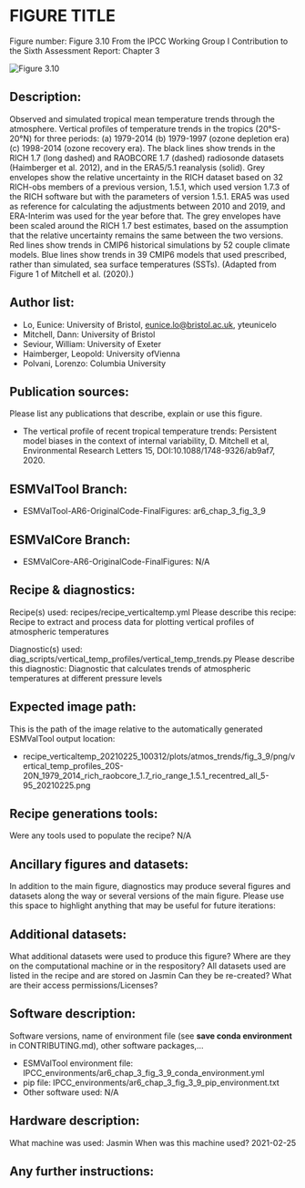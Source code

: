 FIGURE TITLE
============

Figure number: Figure 3.10
From the IPCC Working Group I Contribution to the Sixth Assessment Report: Chapter 3

![Figure 3.10](../images/ar6_wg1_chap3_fig3_10_SHORT_NAME.png?raw=true)


Description:
------------
Observed and simulated tropical mean temperature trends through the atmosphere. Vertical profiles of temperature trends in the tropics (20°S-20°N) for three periods: (a) 1979-2014 (b) 1979-1997 (ozone depletion era) (c) 1998-2014 (ozone recovery era). The black lines show trends in the RICH 1.7 (long dashed) and RAOBCORE 1.7 (dashed) radiosonde datasets (Haimberger et al. 2012), and in the ERA5/5.1 reanalysis (solid). Grey envelopes show the relative uncertainty in the RICH dataset based on 32 RICH-obs members of a previous version, 1.5.1, which used version 1.7.3 of the RICH software but with the parameters of version 1.5.1. ERA5 was used as reference for calculating the adjustments between 2010 and 2019, and ERA-Interim was used for the year before that. The grey envelopes have been scaled around the RICH 1.7 best estimates, based on the assumption that the relative uncertainty remains the same between the two versions. Red lines show trends in CMIP6 historical simulations by 52 couple climate models. Blue lines show trends in 39 CMIP6 models that used prescribed, rather than simulated, sea surface temperatures (SSTs). (Adapted from Figure 1 of Mitchell et al. (2020).)


Author list:
------------
- Lo, Eunice: University of Bristol, eunice.lo@bristol.ac.uk, yteunicelo 
- Mitchell, Dann: University of Bristol
- Seviour, William: University of Exeter
- Haimberger, Leopold: University ofVienna
- Polvani, Lorenzo: Columbia University 


Publication sources:
--------------------
Please list any publications that describe, explain or use this figure. 
- The vertical profile of recent tropical temperature trends: Persistent model biases in the context of internal variability, D. Mitchell et al, Environmental Research Letters 15, DOI:10.1088/1748-9326/ab9af7, 2020. 


ESMValTool Branch:
------------------
- ESMValTool-AR6-OriginalCode-FinalFigures: ar6_chap_3_fig_3_9


ESMValCore Branch:
------------------
- ESMValCore-AR6-OriginalCode-FinalFigures: N/A


Recipe & diagnostics:
---------------------
Recipe(s) used: recipes/recipe_verticaltemp.yml
Please describe this recipe: Recipe to extract and process data for plotting vertical profiles of atmospheric temperatures

Diagnostic(s) used: diag_scripts/vertical_temp_profiles/vertical_temp_trends.py
Please describe this diagnostic: Diagnostic that calculates trends of atmospheric temperatures at different pressure levels


Expected image path:
--------------------
This is the path of the image relative to the automatically generated ESMValTool output location:
- recipe_verticaltemp_20210225_100312/plots/atmos_trends/fig_3_9/png/vertical_temp_profiles_20S-20N_1979_2014_rich_raobcore_1.7_rio_range_1.5.1_recentred_all_5-95_20210225.png


Recipe generations tools: 
-------------------------
Were any tools used to populate the recipe? N/A 


Ancillary figures and datasets:
-------------------------------
In addition to the main figure, diagnostics may produce several figures and datasets along the way or several versions of the main figure. Please use this space to highlight anything that may be useful for future iterations:


Additional datasets:
--------------------
What additional datasets were used to produce this figure?
Where are they on the computational machine or in the respository? All datasets used are listed in the recipe and are stored on Jasmin
Can they be re-created?
What are their access permissions/Licenses?


Software description:
---------------------
Software versions, name of environment file (see **save conda environment** in CONTRIBUTING.md), other software packages,…
- ESMValTool environment file: IPCC_environments/ar6_chap_3_fig_3_9_conda_environment.yml
- pip file: IPCC_environments/ar6_chap_3_fig_3_9_pip_environment.txt
- Other software used: N/A


Hardware description:
---------------------
What machine was used: Jasmin
When was this machine used? 2021-02-25


Any further instructions: 
-------------------------

